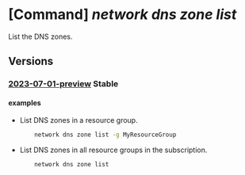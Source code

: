 # [Command] _network dns zone list_

List the DNS zones.

## Versions

### [2023-07-01-preview](/Resources/mgmt-plane/L3N1YnNjcmlwdGlvbnMve30vcHJvdmlkZXJzL21pY3Jvc29mdC5uZXR3b3JrL2Ruc3pvbmVz/2023-07-01-preview.xml) **Stable**

<!-- mgmt-plane /subscriptions/{}/providers/microsoft.network/dnszones 2023-07-01-preview -->
<!-- mgmt-plane /subscriptions/{}/resourcegroups/{}/providers/microsoft.network/dnszones 2023-07-01-preview -->

#### examples

- List DNS zones in a resource group.
    ```bash
        network dns zone list -g MyResourceGroup
    ```

- List DNS zones in all resource groups in the subscription.
    ```bash
        network dns zone list
    ```
